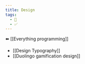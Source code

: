 ```yaml
---
title: Design
tags:
  - 🧭
  - ✅
---
```


⬅️ [[Everything programming]]

- [[Design Typography]]
- [[Duolingo gamification design]]